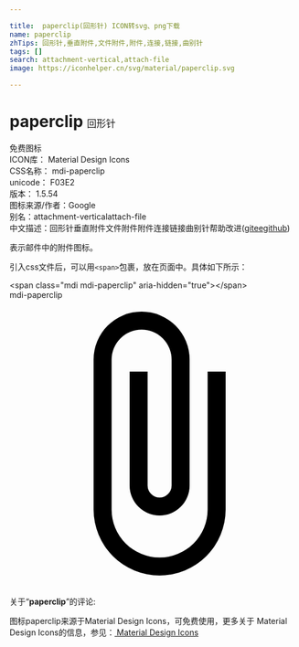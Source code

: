 ```yaml
---

title:  paperclip(回形针) ICON转svg、png下载
name: paperclip
zhTips: 回形针,垂直附件,文件附件,附件,连接,链接,曲别针
tags: []
search: attachment-vertical,attach-file
image: https://iconhelper.cn/svg/material/paperclip.svg

---
```


# paperclip  <small style="font-size: 60%;font-weight: 100">回形针</small>


<div class="detail-page">
<p>
<span><span class="badge-success badge">免费图标</span> </span>
<br/>
<span>
ICON库：
<span class="badge-secondary badge">Material Design Icons</span> 
</span>
<br/>
<span>
CSS名称：
<span class="badge-secondary badge">mdi-paperclip</span> 
</span>
<br/>
<span>
unicode：
<span class="badge-secondary badge">F03E2</span> 
<copy-btn content='F03E2' btn-title=""></copy-btn>
<copy-btn :content='String.fromCodePoint(parseInt("F03E2", 16))' btn-title="复制U"></copy-btn>
</span>
<br/>
<span>
版本：
<span class="badge-secondary badge">1.5.54</span> 
</span>
<br/>
<span>图标来源/作者：<span class="badge-light badge">Google</span></span> 
<br/>
<span>别名：<span class="badge-light badge">attachment-vertical</span><span class="badge-light badge">attach-file</span></span><br/><span class="zh-detail">中文描述：<span class="badge-primary badge">回形针</span><span class="badge-primary badge">垂直附件</span><span class="badge-primary badge">文件附件</span><span class="badge-primary badge">附件</span><span class="badge-primary badge">连接</span><span class="badge-primary badge">链接</span><span class="badge-primary badge">曲别针</span><span class="help-link"><span>帮助改进</span>(<a href="https://gitee.com/liuwave/icon-helper/edit/master/json/material/paperclip.json" target="_blank" rel="noopener noreferrer">gitee</a><a href="https://github.com/liuwave/icon-helper/edit/master/json/material/paperclip.json" target="_blank" rel="noopener noreferrer">github</a></span>)</span><br/>
</p>
</div><div class="description description alert alert-light">表示邮件中的附件图标。</div>
<div class="alert alert-dark">
  <i class="mdi mdi-paperclip mdi-48px"></i>
  <i class="mdi mdi-paperclip mdi-36px"></i>
  <i class="mdi mdi-paperclip mdi-24px"></i>
  <i class="mdi mdi-paperclip mdi-18px"></i>
</div>
<div>
  <p>引入css文件后，可以用<code>&lt;span&gt;</code>包裹，放在页面中。具体如下所示：    
  </p>
  <div class="alert alert-primary" style="font-size: 14px">
    &lt;span class="mdi mdi-paperclip" aria-hidden="true"&gt;&lt;/span&gt;
    <copy-btn content='<span class="mdi mdi-paperclip" aria-hidden="true"></span>'></copy-btn>
  </div>
  <div class="alert alert-secondary">
    <i class="mdi mdi-paperclip"
    style="font-size: 24px"
    aria-hidden="true"></i> mdi-paperclip
    <copy-btn content="mdi-paperclip" btn-title="复制图标名称"></copy-btn>
  </div>
</div>
<div id="svg" class="svg-wrap">
<svg xmlns="http://www.w3.org/2000/svg" viewBox="0 0 24 24"><path d="M16.5,6V17.5A4,4 0 0,1 12.5,21.5A4,4 0 0,1 8.5,17.5V5A2.5,2.5 0 0,1 11,2.5A2.5,2.5 0 0,1 13.5,5V15.5A1,1 0 0,1 12.5,16.5A1,1 0 0,1 11.5,15.5V6H10V15.5A2.5,2.5 0 0,0 12.5,18A2.5,2.5 0 0,0 15,15.5V5A4,4 0 0,0 11,1A4,4 0 0,0 7,5V17.5A5.5,5.5 0 0,0 12.5,23A5.5,5.5 0 0,0 18,17.5V6H16.5Z" /></svg>
</div>
<detail full-name='mdi-paperclip'></detail>
<div class="icon-detail__container">
<p>关于“<b>paperclip</b>”的评论:</p>
</div>
<Vssue title="关于“paperclip”的评论" />    
<div><p>图标paperclip来源于Material Design Icons，可免费使用，更多关于 Material Design Icons的信息，参见：<a target="_blank" href="https://iconhelper.cn/material.html"> Material Design Icons</a>
</p></div>
